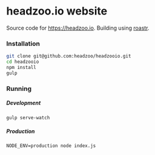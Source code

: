 headzoo.io website
==================
Source code for https://headzoo.io. Building using [roastr](https://github.com/headzoo/roastr).

### Installation

```sh
git clone git@github.com:headzoo/headzooio.git
cd headzooio
npm install
gulp
```

### Running

##### Development

```sh
gulp serve-watch
```

##### Production

```
NODE_ENV=production node index.js
```